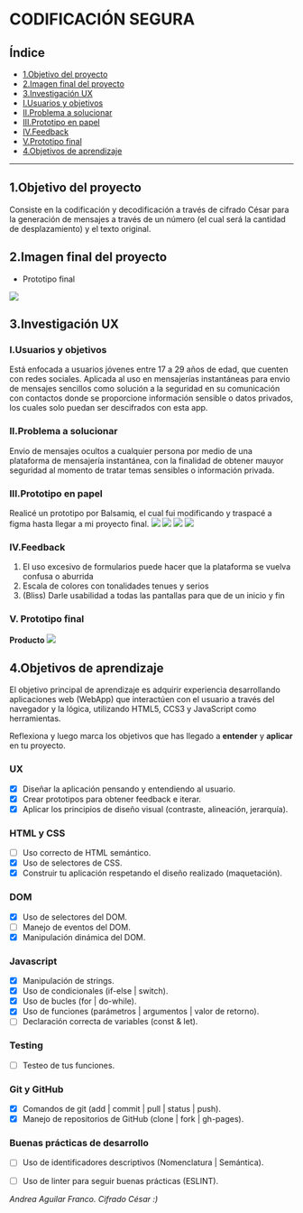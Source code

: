 # CODIFICACIÓN SEGURA
## Índice
* [1.Objetivo del proyecto](#1-Objetivo-del-proyecto)
* [2.Imagen final del proyecto](#2-Imagen-final-del-proyecto)
* [3.Investigación UX](#3-Investigacion-UX)
* [I.Usuarios y objetivos](#I-Usuarios-y-objetivos)
* [II.Problema a solucionar](#II-Problema-a-solucionar)
* [III.Prototipo en papel](#III-Prototipo-en-papel)
* [IV.Feedback](#IV-Feedback)
* [V.Prototipo final](#V-Prototipo-final)
* [4.Objetivos de aprendizaje](#4-Objetivos-de-aprendizaje)

***
## 1.Objetivo del proyecto
Consiste en la codificación y decodificación a través de cifrado César para la generación de mensajes a través de un número (el cual será la cantidad de desplazamiento) y el texto original.

## 2.Imagen final del proyecto
* Prototipo final
<img src= https://github.com/AndyyAg/CDMX009-cipher/blob/master/images/Muckup%20final.png>

## 3.Investigación UX

### I.Usuarios y objetivos
Está enfocada a usuarios jóvenes entre 17 a 29 años de edad, que cuenten con redes sociales. 
Aplicada al uso en mensajerías instantáneas para envio de mensajes sencillos como solución a la seguridad en su comunicación con contactos donde se proporcione información sensible o datos privados, los cuales solo puedan ser descifrados con esta app.

### II.Problema a solucionar
Envio de mensajes ocultos a cualquier persona por medio de una plataforma de mensajería instantánea, con la finalidad de obtener mauyor seguridad al momento de tratar temas sensibles o información privada.

### III.Prototipo en papel
Realicé un prototipo por Balsamiq, el cual fui modificando y traspacé a figma hasta llegar a mi proyecto final.
<img src= https://github.com/AndyyAg/CDMX009-cipher/blob/master/images/HOME.png>
<img src= https://github.com/AndyyAg/CDMX009-cipher/blob/master/images/MESSAGE.png>
<img src= https://github.com/AndyyAg/CDMX009-cipher/blob/master/images/RESULT.png>
<img src= https://github.com/AndyyAg/CDMX009-cipher/blob/master/images/END.png>

### IV.Feedback
1. El uso excesivo de formularios puede hacer que la plataforma se vuelva confusa o aburrida
2. Escala de colores con tonalidades tenues y serios
3. (Bliss) Darle usabilidad a todas las pantallas para que de un inicio y fin

### V. Prototipo final

**Producto**
<img src= https://github.com/AndyyAg/CDMX009-cipher/blob/master/images/Producto%20final.png>

## 4.Objetivos de aprendizaje
El objetivo principal de aprendizaje es adquirir experiencia desarrollando
aplicaciones web (WebApp) que interactúen con el usuario a través del navegador
y la lógica, utilizando HTML5, CCS3 y JavaScript como herramientas.

Reflexiona y luego marca los objetivos que has llegado a **entender** y **aplicar** en tu proyecto.

### UX

- [X] Diseñar la aplicación pensando y entendiendo al usuario.
- [X] Crear prototipos para obtener feedback e iterar.
- [X] Aplicar los principios de diseño visual (contraste, alineación, jerarquía).

### HTML y CSS

- [ ] Uso correcto de HTML semántico.
- [X] Uso de selectores de CSS.
- [X] Construir tu aplicación respetando el diseño realizado (maquetación).

### DOM

- [X] Uso de selectores del DOM.
- [ ] Manejo de eventos del DOM.
- [X] Manipulación dinámica del DOM.

### Javascript

- [X] Manipulación de strings.
- [X] Uso de condicionales (if-else | switch).
- [X] Uso de bucles (for | do-while).    
- [X] Uso de funciones (parámetros | argumentos | valor de retorno).
- [ ] Declaración correcta de variables (const & let).

### Testing
- [ ] Testeo de tus funciones.

### Git y GitHub
- [X] Comandos de git (add | commit | pull | status | push).
- [X] Manejo de repositorios de GitHub (clone | fork | gh-pages).

### Buenas prácticas de desarrollo
- [ ] Uso de identificadores descriptivos (Nomenclatura | Semántica).
- [ ] Uso de linter para seguir buenas prácticas (ESLINT).


_Andrea Aguilar Franco. Cifrado César :)_
